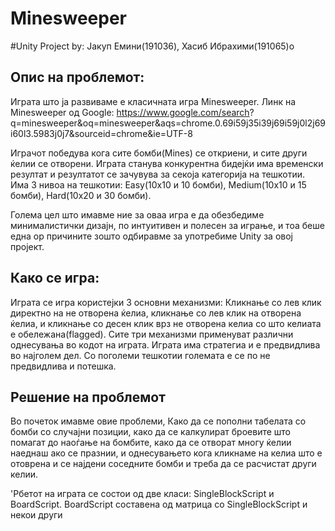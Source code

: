 # Minesweeper
#Unity Project by: Јакуп Емини(191036), Хасиб Ибрахими(191065)о

## Опис на проблемот:
   Играта што ја развиваме е класичната игра Minesweeper. Линк на Minesweeper од Google: https://www.google.com/search?   
q=minesweeper&oq=minesweeper&aqs=chrome.0.69i59j35i39j69i59j0l2j69i60l3.5983j0j7&sourceid=chrome&ie=UTF-8

Играчот победува кога сите бомби(Mines) се откриени, и сите други ќелии се отворени. Играта станува конкурентна бидејќи има временски резултат и резултатот се зачувува за секоја категорија на тешкотии. Има 3 нивоа на тешкотии: Easy(10x10 и 10 бомби), Medium(10x10 и 15 бомби), Hard(10x20 и 30 бомби).
   
Голема цел што имавме ние за оваа игра е да обезбедиме минималистички дизајн, по интуитивен и полесен за играње, и тоа беше една ор причините зошто одбиравме за употребиме Unity за овој пројект.

## Како се игра:

Играта се игра користејки 3 основни механизми: Кликнање со лев клик директно на не отворена ќелиа, кликнање со лев клик на отворена ќелиа, и кликнање со десен клик врз не отворена келиа со што келиата е обележана(flagged). Сите три механизми применуват различни однесувања во кодот на играта. Играта има стратегиа и е предвидливa во најголем дел. Со поголеми тешкотии големата е се по не предвидлива и потешка.

## Решение на проблемот

Во почеток имавме овие проблеми, Како да се пополни табелата со бомби со случајни позиции, како да се калкулират броевите што помагат до наоѓање на бомбите, како да се отворат многу ќелии наеднаш ако се празнии, и однесувањето кога кликнаме на келиа што е отоврена и се најдени соседните бомби и треба да се расчистат други келии.

'Рбетот на играта се состои од две класи: SingleBlockScript и BoardScript. BoardScript составена од матрица со SingleBlockScript и некои други 
